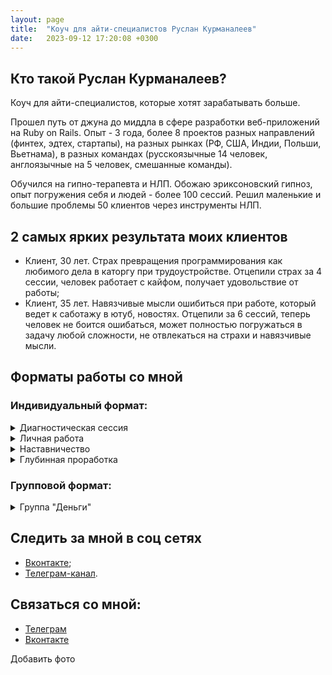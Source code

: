 ```yaml
---
layout: page
title:  "Коуч для айти-специалистов Руслан Курманалеев"
date:   2023-09-12 17:20:08 +0300
---
```


## Кто такой Руслан Курманалеев?

Коуч для айти-специалистов, которые хотят зарабатывать больше.

Прошел путь от джуна до миддла в сфере разработки веб-приложений на Ruby on Rails. Опыт - 3 года, более 8 проектов разных направлений (финтех, эдтех, стартапы), на разных рынках (РФ, США, Индии, Польши, Вьетнама), в разных командах (русскоязычные 14 человек, англоязычные на 5 человек, смешанные команды).

Обучился на гипно-терапевта и НЛП. Обожаю эриксоновский гипноз, опыт погружения себя и людей - более 100 сессий. Решил маленькие и большие проблемы 50 клиентов через инструменты НЛП.

## 2 самых ярких результата моих клиентов

- Клиент, 30 лет. Страх превращения программирования как любимого дела в каторгу при трудоустройстве. Отцепили страх за 4 сессии, человек работает с кайфом, получает удовольствие от работы;
- Клиент, 35 лет. Навязчивые мысли ошибиться при работе, который ведет к саботажу в ютуб, новостях. Отцепили за 6 сессий, теперь человек не боится ошибаться, может полностью погружаться в задачу любой сложности, не отвлекаться на страхи и навязчивые мысли.

## Форматы работы со мной

### Индивидуальный формат:

<details>
<summary>Диагностическая сессия</summary>

Только онлайн! Видео-звонок на 30 минут, в ходе которого я слушаю вас, выясняю проблему и даю как минимум 2 варианта решения этой проблемы. Диагностическая нужна и мне, и тебе, чтобы выяснить, а подходим ли мы друг другу?<br>

Невозможно перейти в личную работу, наставничество или глубинную проработку, не пройдя диагностическую сессию!<br>
Стоимость диагностической сесии: 3500 рублей. Для записи перейдите [сюда](https://yandex.ru).
</details>
<details>
<summary>Личная работа</summary>

Видео-созвон на 60 минут, в ходе которого я помогаю решить вашу проблему, связанную с работой в айти-сфере. Это могут быть:

- Страхи, которые мешают чувствовать себя свободно в работе;
- Проблемы с коммуникациями в команде;
- Затыки в развитии и выборе пути.

Продается пакетом по 4/8 сессий. Невозможно купить 1 сессию личной работы.<br>
Стоимость пакета на 4/8 сессий: 20/40 тысяч рублей. Для записи перейдите [сюда](https://yandex.ru).
</details>
<details>
<summary>Наставничество</summary>

Средне-срочная работа с домашними заданиями на 3 месяца с глобальными проблемами на стыке работы и жизни. Типичные проблемы:

- Что-то не так внутри;
- Нет удовлетворения от работы;
- Непонятно, куда идти дальше;
- Выход на зарубежные рынки;
- Адаптация в другой стране;
- Сложности в коммуникациях с клиентами и коллегами.

Состоит из пакета на 3 месяца раз в неделю. Пропущенные занятия не переносятся и не компенсируются.<br>
Стоимость наставничества за 3 месяца: 60 тысяч рублей. Для записи перейдите [сюда](https://yandex.ru).
</details>
<details>
<summary>Глубинная проработка</summary>

Сопровождение по любой жизненной проблеме (кроме зависимостей, психиатрии и семейной терапии). Этого времени достаточно для того, что избавиться от застарелых проблем, которые тянулись многие годы, и начать жить по-новому:

- Ценности: выявление ценностей и план по их последующему встраиванию в повседневную жизнь. Это топливо и секрет энергичных, заряженных и преуспевающих людей;
- Отношения с окружающими людьми и миром: научиться выстраивать границы с людьми, перестать вестись на манипуляции, начать жить по-своему, а не бесконечно выслушивать чужое. Отношения с окружающим миром всегда выстраиваются через отношения с самим собой, а выстроенные отношения с самим собой - это локомотив всей твоей жизни;
- Проработка эмоций: "замороженные", "подавленные", "игнорируемые" эмоции высасывают энергию впустую. Если проще, то здесь мы уделим внимение тем эмоциям, которые возникают регулярно, и тебе кажется, что от них никуда не деться;
- Радость: "смысл жизни", "предназначение", хобби, увлечения, работа, отношения - это всего лишь компоненты радостной жизни. Радость и умение радоваться жизни каждый день, или то, как живут восточные мудрецы - это специя для главного блюда твоей жизни - самой жизни;
- Цели: целеполагание, свои или навязанные цели, куда двигаться дальше в жизни, чего я хочу в жизни. Можешь заменить слово цели на мечты, желания, хотелки, планы - от этого ничего не изменится. Если ты не знаешь, куда идут рельсы, по которым движется твой локомотив, то ты движешься по чужим рельсам, которые, скорее всего, приведут тебя к чужой конечной.
- Прочие сложности. Что бы это ни было...

Состоит из пакета на 12 месяцев, суммарно 50 сессий. Выстраиваем календарь заранее, за месяц на следующий месяц (в декабре планируем январь). Включает в себя **обязательные** домашние задания, еженедельные отчеты. Подходит только тех, кто точно знает, что хочет результата!<br>
Стоимость глубинной проработки за 1 год: 600 тысяч рублей. Для записи перейдите [сюда](https://yandex.ru).
</details>

### Групповой формат:

<details>
<summary>Группа "Деньги"</summary>

Группа "Деньги" или ГД - это еженедельные задания по проработке денежных затыков, чередующиеся еженедельными групповыми трансовыми медитациями. Подробнее:

- Группа для тех, кто воспринимает только самостоятельную работу или готов работать самостоятельно;
- Доступ в обучающую систему;
- Групповой чат в Телеграм, внутри которого можно задавать вопросы по материалам группы.

~~Стоимость одного месяца участия в группе: 3000 тысячи рублей.~~<br>
Сейчас ведется предварительная запись на особых условиях - 2000 тысячи рублей в месяц. Для закрепления особых условий участия в группе, перейдите [сюда](https://yandex.ru) и оплатите первый месяц участия в группе.
</details>

## Следить за мной в соц сетях

- [Вконтакте](https://vk.com/id2507076);
- [Телеграм-канал](https://vk.com/id2507076).

## Связаться со мной:

- [Телеграм](https://t.me/rumlarc)
- [Вконтакте](https://vk.com/id2507076)

Добавить фото